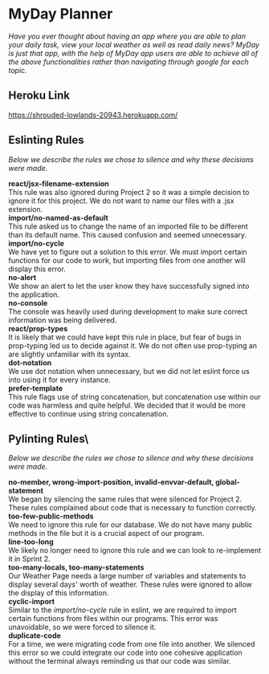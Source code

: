 # MyDay Planner
*Have you ever thought about having an app where you are able to plan your daily task, view your local weather as well as read daily news? MyDay is just that app, with the help of  MyDay app users are able to achieve all of the above functionalities rather than navigating through google for each topic.*

## Heroku Link
https://shrouded-lowlands-20943.herokuapp.com/

## Eslinting Rules
*Below we describe the rules we chose to silence and why these decisions were made.*

**react/jsx-filename-extension**\
This rule was also ignored during Project 2 so it was a simple decision to ignore it for this project. We do not want to name our files with a .jsx extension.\
**import/no-named-as-default**\
This rule asked us to change the name of an imported file to be different than its default name. This caused confusion and seemed unnecessary.\
**import/no-cycle**\
We have yet to figure out a solution to this error. We must import certain functions for our code to work, but importing files from one another will display this error.\
**no-alert**\
We show an alert to let the user know they have successfully signed into the application.\
**no-console**\
The console was heavily used during development to make sure correct information was being delivered.\
**react/prop-types**\
It is likely that we could have kept this rule in place, but fear of bugs in prop-typing led us to decide against it. We do not often use prop-typing an are slightly unfamiliar with its syntax.\
**dot-notation**\
We use dot notation when unnecessary, but we did not let eslint force us into using it for every instance.\
**prefer-template**\
This rule flags use of string concatenation, but concatenation use within our code was harmless and quite helpful. We decided that it would be more effective to continue using string concatenation.

## Pylinting Rules\
*Below we describe the rules we chose to silence and why these decisions were made.*

**no-member, wrong-import-position, invalid-envvar-default, global-statement**\
We began by silencing the same rules that were silenced for Project 2. These rules complained about code that is necessary to function correctly.\
**too-few-public-methods**\
We need to ignore this rule for our database. We do not have many public methods in the file but it is a crucial aspect of our program.\
**line-too-long**\
We likely no longer need to ignore this rule and we can look to re-implement it in Sprint 2.\
**too-many-locals, too-many-statements**\
Our Weather Page needs a large number of variables and statements to display several days' worth of weather. These rules were ignored to allow the display of this information.\
**cyclic-import**\
Similar to the *import/no-cycle* rule in eslint, we are required to import certain functions from files within our programs. This error was unavoidable, so we were forced to silence it.\
**duplicate-code**\
For a time, we were migrating code from one file into another. We silenced this error so we could integrate our code into one cohesive application without the terminal always reminding us that our code was similar.
